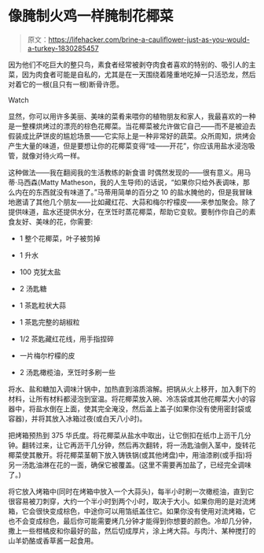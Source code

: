 # 像腌制火鸡一样腌制花椰菜

> 原文：<https://lifehacker.com/brine-a-cauliflower-just-as-you-would-a-turkey-1830285457>

因为他们不吃巨大的整只鸟，素食者经常被剥夺肉食者喜欢的特别的、吸引人的主菜，因为肉食者可能是自私的，尤其是在一天围绕着隆重地吃掉一只活恐龙，然后对着它的一根(且只有一根)断骨许愿。

Watch

显然，你可以用许多美丽、美味的菜肴来喂你的植物朋友和家人，我最喜欢的一种是一整棵烘烤过的漂亮的棕色花椰菜。当花椰菜被允许做它自己——而不是被迫去假装成比萨饼皮的尴尬场景——它实际上是一种非常好的蔬菜。众所周知，烘烤会产生大量的味道，但是要想让你的花椰菜变得“哇——开花”，你应该用盐水浸泡吸管，就像对待火鸡一样。

这种做法——我在翻阅我的生活教练的新食谱 时偶然发现的——很有意义。用马蒂·马西森(Matty Matheson，我的人生导师)的话说，“如果你只给外表调味，那么内在的东西就没有味道了。”马蒂用简单的百分之 10 的盐水腌他的，但是我冒昧地邀请了其他几个朋友——比如藏红花、大蒜和梅尔柠檬皮——来参加聚会。除了提供味道，盐水还提供水分，在烹饪时蒸花椰菜，帮助它变软。要制作你自己的素食友好、美味的花，你需要:

*   1 整个花椰菜，叶子被剪掉

*   1 升水
*   100 克犹太盐
*   2 汤匙糖
*   1 茶匙粒状大蒜
*   1 茶匙完整的胡椒粒
*   1/2 茶匙藏红花线，用手指捏碎
*   一片梅尔柠檬的皮
*   2 汤匙橄榄油，烹饪时多刷一些

将水、盐和糖加入调味汁锅中，加热直到溶质溶解。把锅从火上移开，加入剩下的材料，让所有材料都浸泡到室温。将花椰菜放入碗、冷冻袋或其他花椰菜大小的容器中，将盐水倒在上面，使其完全淹没，然后盖上盖子(如果你没有使用密封袋或容器)，并将其放入冰箱过夜(或白天八小时)。

把烤箱预热到 375 华氏度。将花椰菜从盐水中取出，让它倒扣在纸巾上沥干几分钟。翻转过来，让它再沥干几分钟，然后再次翻转，将一汤匙油倒入茎中，旋转花椰菜使其散开。将花椰菜茎朝下放入铸铁锅(或其他烤盘)中，用油漆刷(或手指)将另一汤匙油淋在花的一面，确保它被覆盖。(这里不需要再加盐了，已经完全调味了。)

将它放入烤箱中(同时在烤箱中放入一个大蒜头)，每半小时刷一次橄榄油，直到它很容易被刀刺穿，大约一个半小时到两个小时，取决于大小。如果你用的是对流烤箱，它会很快变成棕色，中途你可以用箔纸盖住它。如果你没有使用对流烤箱，它也不会变成棕色，最后你可能需要烤几分钟才能得到你想要的颜色。冷却几分钟，撒上一些柑橘皮和你最好的盐，然后切成厚片，涂上烤大蒜。与肉汁、某种搅打的山羊奶酪或香草酱一起食用。